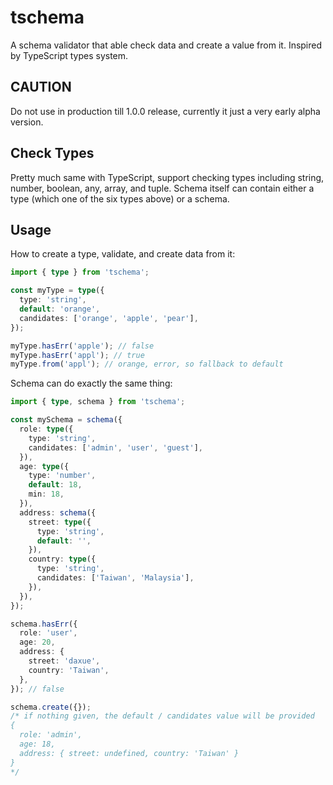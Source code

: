 # tschema

A schema validator that able check data and create a value from it. Inspired by TypeScript types system.

## CAUTION

Do not use in production till 1.0.0 release, currently it just a very early alpha version.

## Check Types

Pretty much same with TypeScript, support checking types including string, number, boolean, any, array, and tuple. Schema itself can contain either a type (which one of the six types above) or a schema.

## Usage

How to create a type, validate, and create data from it:

```typescript
import { type } from 'tschema';

const myType = type({
  type: 'string',
  default: 'orange',
  candidates: ['orange', 'apple', 'pear'],
});

myType.hasErr('apple'); // false
myType.hasErr('appl'); // true
myType.from('appl'); // orange, error, so fallback to default
```

Schema can do exactly the same thing:

```typescript
import { type, schema } from 'tschema';

const mySchema = schema({
  role: type({
    type: 'string',
    candidates: ['admin', 'user', 'guest'],
  }),
  age: type({
    type: 'number',
    default: 18,
    min: 18,
  }),
  address: schema({
    street: type({
      type: 'string',
      default: '',
    }),
    country: type({
      type: 'string',
      candidates: ['Taiwan', 'Malaysia'],
    }),
  }),
});

schema.hasErr({
  role: 'user',
  age: 20,
  address: {
    street: 'daxue',
    country: 'Taiwan',
  },
}); // false

schema.create({});
/* if nothing given, the default / candidates value will be provided
{
  role: 'admin',
  age: 18,
  address: { street: undefined, country: 'Taiwan' }
}
*/
```
